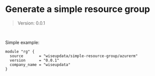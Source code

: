 # **Generate a simple resource group**
> Version: 0.0.1

<br> 

Simple example:
```
module "rg" {
  source       = "wiseupdata/simple-resource-group/azurerm"
  version      = "0.0.1"
  company_name = "wiseupdata"
}
```